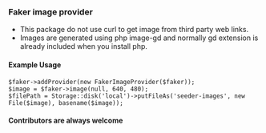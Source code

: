 ### Faker image provider

- This package do not use curl to get image from third party web links.
- Images are generated using php image-gd and normally gd extension is already included when you install php.

#### Example Usage 

```
$faker->addProvider(new FakerImageProvider($faker));
$image = $faker->image(null, 640, 480);
$filePath = Storage::disk('local')->putFileAs('seeder-images', new File($image), basename($image));
```

#### Contributors are always welcome